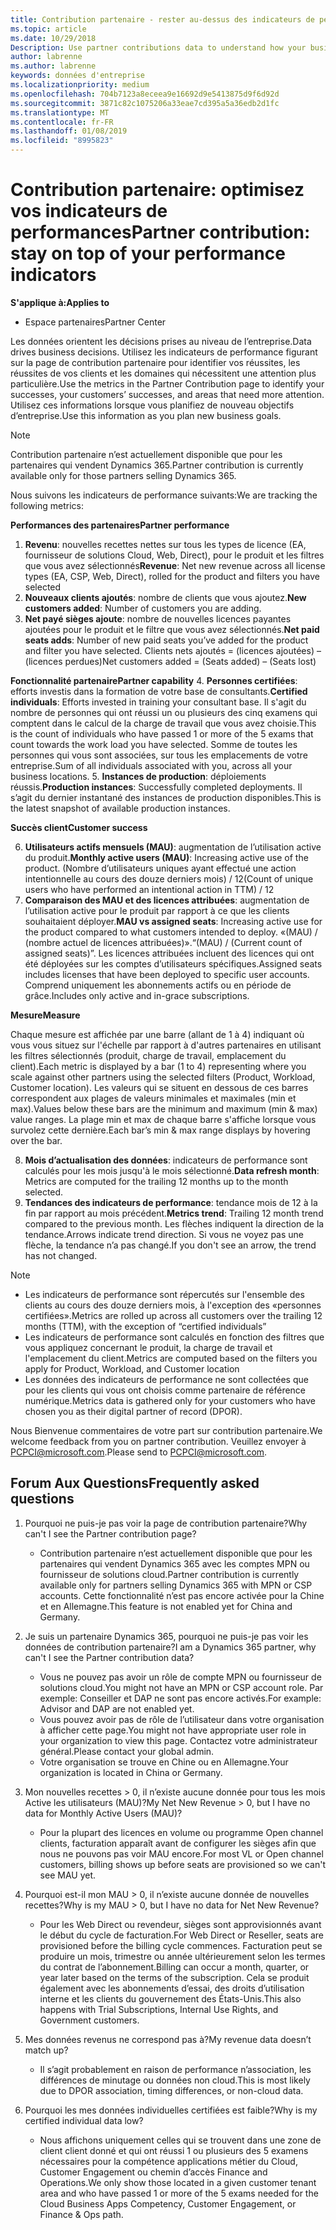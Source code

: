 ```yaml
---
title: Contribution partenaire - rester au-dessus des indicateurs de performance | L’espace partenaires
ms.topic: article
ms.date: 10/29/2018
Description: Use partner contributions data to understand how your business is growing and succeeding
author: labrenne
ms.author: labrenne
keywords: données d'entreprise
ms.localizationpriority: medium
ms.openlocfilehash: 704b7123a8eceea9e16692d9e5413875d9f6d92d
ms.sourcegitcommit: 3871c82c1075206a33eae7cd395a5a36edb2d1fc
ms.translationtype: MT
ms.contentlocale: fr-FR
ms.lasthandoff: 01/08/2019
ms.locfileid: "8995823"
---
```

# <a name="partner-contribution-stay-on-top-of-your-performance-indicators"></a><span data-ttu-id="71222-103">Contribution partenaire: optimisez vos indicateurs de performances</span><span class="sxs-lookup"><span data-stu-id="71222-103">Partner contribution: stay on top of your performance indicators</span></span>

**<span data-ttu-id="71222-104">S'applique à:</span><span class="sxs-lookup"><span data-stu-id="71222-104">Applies to</span></span>**
- <span data-ttu-id="71222-105">Espace partenaires</span><span class="sxs-lookup"><span data-stu-id="71222-105">Partner Center</span></span>

<span data-ttu-id="71222-106">Les données orientent les décisions prises au niveau de l’entreprise.</span><span class="sxs-lookup"><span data-stu-id="71222-106">Data drives business decisions.</span></span> <span data-ttu-id="71222-107">Utilisez les indicateurs de performance figurant sur la page de contribution partenaire pour identifier vos réussites, les réussites de vos clients et les domaines qui nécessitent une attention plus particulière.</span><span class="sxs-lookup"><span data-stu-id="71222-107">Use the metrics in the Partner Contribution page to identify your successes, your customers’ successes, and areas that need more attention.</span></span> <span data-ttu-id="71222-108">Utilisez ces informations lorsque vous planifiez de nouveau objectifs d’entreprise.</span><span class="sxs-lookup"><span data-stu-id="71222-108">Use this information as you plan new business goals.</span></span>

>[!NOTE]
><span data-ttu-id="71222-109">Contribution partenaire n’est actuellement disponible que pour les partenaires qui vendent Dynamics 365.</span><span class="sxs-lookup"><span data-stu-id="71222-109">Partner contribution is currently available only for those partners selling Dynamics 365.</span></span>

<span data-ttu-id="71222-110">Nous suivons les indicateurs de performance suivants:</span><span class="sxs-lookup"><span data-stu-id="71222-110">We are tracking the following metrics:</span></span>

**<span data-ttu-id="71222-111">Performances des partenaires</span><span class="sxs-lookup"><span data-stu-id="71222-111">Partner performance</span></span>**

1. <span data-ttu-id="71222-112">**Revenu**: nouvelles recettes nettes sur tous les types de licence (EA, fournisseur de solutions Cloud, Web, Direct), pour le produit et les filtres que vous avez sélectionnés</span><span class="sxs-lookup"><span data-stu-id="71222-112">**Revenue**: Net new revenue across all license types (EA, CSP, Web, Direct), rolled for the product and filters you have selected</span></span>
2. <span data-ttu-id="71222-113">**Nouveaux clients ajoutés**: nombre de clients que vous ajoutez.</span><span class="sxs-lookup"><span data-stu-id="71222-113">**New customers added**: Number of customers you are adding.</span></span>
3. <span data-ttu-id="71222-114">**Net payé sièges ajoute**: nombre de nouvelles licences payantes ajoutées pour le produit et le filtre que vous avez sélectionnés.</span><span class="sxs-lookup"><span data-stu-id="71222-114">**Net paid seats adds**: Number of new paid seats you’ve added for the product and filter you have selected.</span></span>  <span data-ttu-id="71222-115">Clients nets ajoutés = (licences ajoutées) – (licences perdues)</span><span class="sxs-lookup"><span data-stu-id="71222-115">Net customers added = (Seats added) – (Seats lost)</span></span> 

**<span data-ttu-id="71222-116">Fonctionnalité partenaire</span><span class="sxs-lookup"><span data-stu-id="71222-116">Partner capability</span></span>**
4. <span data-ttu-id="71222-117">**Personnes certifiées**: efforts investis dans la formation de votre base de consultants.</span><span class="sxs-lookup"><span data-stu-id="71222-117">**Certified individuals**: Efforts invested in training your consultant base.</span></span> <span data-ttu-id="71222-118">Il s'agit du nombre de personnes qui ont réussi un ou plusieurs des cinq examens qui comptent dans le calcul de la charge de travail que vous avez choisie.</span><span class="sxs-lookup"><span data-stu-id="71222-118">This is the count of individuals who have passed 1 or more of the 5 exams that count towards the work load you have selected.</span></span> <span data-ttu-id="71222-119">Somme de toutes les personnes qui vous sont associées, sur tous les emplacements de votre entreprise.</span><span class="sxs-lookup"><span data-stu-id="71222-119">Sum of all individuals associated with you, across all your business locations.</span></span>
5. <span data-ttu-id="71222-120">**Instances de production**: déploiements réussis.</span><span class="sxs-lookup"><span data-stu-id="71222-120">**Production instances**: Successfully completed deployments.</span></span> <span data-ttu-id="71222-121">Il s’agit du dernier instantané des instances de production disponibles.</span><span class="sxs-lookup"><span data-stu-id="71222-121">This is the latest snapshot of available production instances.</span></span>

**<span data-ttu-id="71222-122">Succès client</span><span class="sxs-lookup"><span data-stu-id="71222-122">Customer success</span></span>**

6.  <span data-ttu-id="71222-123">**Utilisateurs actifs mensuels (MAU)**: augmentation de l’utilisation active du produit.</span><span class="sxs-lookup"><span data-stu-id="71222-123">**Monthly active users (MAU)**: Increasing active use of the product.</span></span>
<span data-ttu-id="71222-124">(Nombre d’utilisateurs uniques ayant effectué une action intentionnelle au cours des douze derniers mois) / 12</span><span class="sxs-lookup"><span data-stu-id="71222-124">(Count of unique users who have performed an intentional action in TTM) / 12</span></span>
7. <span data-ttu-id="71222-125">**Comparaison des MAU et des licences attribuées**: augmentation de l’utilisation active pour le produit par rapport à ce que les clients souhaitaient déployer.</span><span class="sxs-lookup"><span data-stu-id="71222-125">**MAU vs assigned seats**: Increasing active use for the product compared to what customers intended to deploy.</span></span> <span data-ttu-id="71222-126">«(MAU) / (nombre actuel de licences attribuées)».</span><span class="sxs-lookup"><span data-stu-id="71222-126">“(MAU) / (Current count of assigned seats)”.</span></span> <span data-ttu-id="71222-127">Les licences attribuées incluent des licences qui ont été déployées sur les comptes d’utilisateurs spécifiques.</span><span class="sxs-lookup"><span data-stu-id="71222-127">Assigned seats includes licenses that have been deployed to specific user accounts.</span></span>  <span data-ttu-id="71222-128">Comprend uniquement les abonnements actifs ou en période de grâce.</span><span class="sxs-lookup"><span data-stu-id="71222-128">Includes only active and in-grace subscriptions.</span></span> 


**<span data-ttu-id="71222-129">Mesure</span><span class="sxs-lookup"><span data-stu-id="71222-129">Measure</span></span>**

<span data-ttu-id="71222-130">Chaque mesure est affichée par une barre (allant de 1 à 4) indiquant où vous vous situez sur l'échelle par rapport à d'autres partenaires en utilisant les filtres sélectionnés (produit, charge de travail, emplacement du client).</span><span class="sxs-lookup"><span data-stu-id="71222-130">Each metric is displayed by a bar (1 to 4) representing where you scale against other partners using the selected filters (Product, Workload, Customer location).</span></span> <span data-ttu-id="71222-131">Les valeurs qui se situent en dessous de ces barres correspondent aux plages de valeurs minimales et maximales (min et max).</span><span class="sxs-lookup"><span data-stu-id="71222-131">Values below these bars are the minimum and maximum (min & max) value ranges.</span></span> <span data-ttu-id="71222-132">La plage min et max de chaque barre s'affiche lorsque vous survolez cette dernière.</span><span class="sxs-lookup"><span data-stu-id="71222-132">Each bar’s min & max range displays by hovering over the bar.</span></span>  

8. <span data-ttu-id="71222-133">**Mois d’actualisation des données**: indicateurs de performance sont calculés pour les mois jusqu'à le mois sélectionné.</span><span class="sxs-lookup"><span data-stu-id="71222-133">**Data refresh month**: Metrics are computed for the trailing 12 months up to the month selected.</span></span>
9. <span data-ttu-id="71222-134">**Tendances des indicateurs de performance**: tendance mois de 12 à la fin par rapport au mois précédent.</span><span class="sxs-lookup"><span data-stu-id="71222-134">**Metrics trend**: Trailing 12 month trend compared to the previous month.</span></span> <span data-ttu-id="71222-135">Les flèches indiquent la direction de la tendance.</span><span class="sxs-lookup"><span data-stu-id="71222-135">Arrows indicate trend direction.</span></span> <span data-ttu-id="71222-136">Si vous ne voyez pas une flèche, la tendance n’a pas changé.</span><span class="sxs-lookup"><span data-stu-id="71222-136">If you don't see an arrow, the trend has not changed.</span></span>

>[!NOTE] 
>- <span data-ttu-id="71222-137">Les indicateurs de performance sont répercutés sur l'ensemble des clients au cours des douze derniers mois, à l'exception des «personnes certifiées».</span><span class="sxs-lookup"><span data-stu-id="71222-137">Metrics are rolled up across all customers over the trailing 12 months (TTM), with the exception of “certified individuals”</span></span>        
>- <span data-ttu-id="71222-138">Les indicateurs de performance sont calculés en fonction des filtres que vous appliquez concernant le produit, la charge de travail et l'emplacement du client.</span><span class="sxs-lookup"><span data-stu-id="71222-138">Metrics are computed based on the filters you apply for Product, Workload, and Customer location</span></span>
>- <span data-ttu-id="71222-139">Les données des indicateurs de performance ne sont collectées que pour les clients qui vous ont choisis comme partenaire de référence numérique.</span><span class="sxs-lookup"><span data-stu-id="71222-139">Metrics data is gathered only for your customers who have chosen you as their digital partner of record (DPOR).</span></span> 

<span data-ttu-id="71222-140">Nous Bienvenue commentaires de votre part sur contribution partenaire.</span><span class="sxs-lookup"><span data-stu-id="71222-140">We welcome feedback from you on partner contribution.</span></span> <span data-ttu-id="71222-141">Veuillez envoyer à PCPCI@microsoft.com.</span><span class="sxs-lookup"><span data-stu-id="71222-141">Please send to PCPCI@microsoft.com.</span></span>  

## <a name="frequently-asked-questions"></a><span data-ttu-id="71222-142">Forum Aux Questions</span><span class="sxs-lookup"><span data-stu-id="71222-142">Frequently asked questions</span></span>

1. <span data-ttu-id="71222-143">Pourquoi ne puis-je pas voir la page de contribution partenaire?</span><span class="sxs-lookup"><span data-stu-id="71222-143">Why can't I see the Partner contribution page?</span></span>
    - <span data-ttu-id="71222-144">Contribution partenaire n’est actuellement disponible que pour les partenaires qui vendent Dynamics 365 avec les comptes MPN ou fournisseur de solutions cloud.</span><span class="sxs-lookup"><span data-stu-id="71222-144">Partner contribution is currently available only for partners selling Dynamics 365 with MPN or CSP accounts.</span></span> <span data-ttu-id="71222-145">Cette fonctionnalité n’est pas encore activée pour la Chine et en Allemagne.</span><span class="sxs-lookup"><span data-stu-id="71222-145">This feature is not enabled yet for China and Germany.</span></span>
2. <span data-ttu-id="71222-146">Je suis un partenaire Dynamics 365, pourquoi ne puis-je pas voir les données de contribution partenaire?</span><span class="sxs-lookup"><span data-stu-id="71222-146">I am a Dynamics 365 partner, why can't I see the Partner contribution data?</span></span>
    - <span data-ttu-id="71222-147">Vous ne pouvez pas avoir un rôle de compte MPN ou fournisseur de solutions cloud.</span><span class="sxs-lookup"><span data-stu-id="71222-147">You might not have an MPN or CSP account role.</span></span> <span data-ttu-id="71222-148">Par exemple: Conseiller et DAP ne sont pas encore activés.</span><span class="sxs-lookup"><span data-stu-id="71222-148">For example: Advisor and DAP are not enabled yet.</span></span>  
    - <span data-ttu-id="71222-149">Vous pouvez avoir pas de rôle de l’utilisateur dans votre organisation à afficher cette page.</span><span class="sxs-lookup"><span data-stu-id="71222-149">You might not have appropriate user role in your organization to view this page.</span></span> <span data-ttu-id="71222-150">Contactez votre administrateur général.</span><span class="sxs-lookup"><span data-stu-id="71222-150">Please contact your global admin.</span></span>
    - <span data-ttu-id="71222-151">Votre organisation se trouve en Chine ou en Allemagne.</span><span class="sxs-lookup"><span data-stu-id="71222-151">Your organization is located in China or Germany.</span></span>

3. <span data-ttu-id="71222-152">Mon nouvelles recettes > 0, il n’existe aucune donnée pour tous les mois Active les utilisateurs (MAU)?</span><span class="sxs-lookup"><span data-stu-id="71222-152">My Net New Revenue > 0, but I have no data for Monthly Active Users (MAU)?</span></span>
    - <span data-ttu-id="71222-153">Pour la plupart des licences en volume ou programme Open channel clients, facturation apparaît avant de configurer les sièges afin que nous ne pouvons pas voir MAU encore.</span><span class="sxs-lookup"><span data-stu-id="71222-153">For most VL or Open channel customers, billing shows up before seats are provisioned so we can't see MAU yet.</span></span>

4. <span data-ttu-id="71222-154">Pourquoi est-il mon MAU > 0, il n’existe aucune donnée de nouvelles recettes?</span><span class="sxs-lookup"><span data-stu-id="71222-154">Why is my MAU > 0, but I have no data for Net New Revenue?</span></span>
   - <span data-ttu-id="71222-155">Pour les Web Direct ou revendeur, sièges sont approvisionnés avant le début du cycle de facturation.</span><span class="sxs-lookup"><span data-stu-id="71222-155">For Web Direct or Reseller, seats are provisioned before the billing cycle commences.</span></span> <span data-ttu-id="71222-156">Facturation peut se produire un mois, trimestre ou année ultérieurement selon les termes du contrat de l’abonnement.</span><span class="sxs-lookup"><span data-stu-id="71222-156">Billing can occur a month, quarter, or year later based on the terms of the subscription.</span></span> <span data-ttu-id="71222-157">Cela se produit également avec les abonnements d’essai, des droits d’utilisation interne et les clients du gouvernement des États-Unis.</span><span class="sxs-lookup"><span data-stu-id="71222-157">This also happens with Trial Subscriptions, Internal Use Rights, and Government customers.</span></span>
5. <span data-ttu-id="71222-158">Mes données revenus ne correspond pas à?</span><span class="sxs-lookup"><span data-stu-id="71222-158">My revenue data doesn’t match up?</span></span>
   - <span data-ttu-id="71222-159">Il s’agit probablement en raison de performance n’association, les différences de minutage ou données non cloud.</span><span class="sxs-lookup"><span data-stu-id="71222-159">This is most likely due to DPOR association, timing differences, or non-cloud data.</span></span>
6. <span data-ttu-id="71222-160">Pourquoi les mes données individuelles certifiées est faible?</span><span class="sxs-lookup"><span data-stu-id="71222-160">Why is my certified individual data low?</span></span>
   - <span data-ttu-id="71222-161">Nous affichons uniquement celles qui se trouvent dans une zone de client client donné et qui ont réussi 1 ou plusieurs des 5 examens nécessaires pour la compétence applications métier du Cloud, Customer Engagement ou chemin d’accès Finance and Operations.</span><span class="sxs-lookup"><span data-stu-id="71222-161">We only show those located in a given customer tenant area and who have passed 1 or more of the 5 exams needed for the Cloud Business Apps Competency, Customer Engagement, or Finance & Ops path.</span></span>   